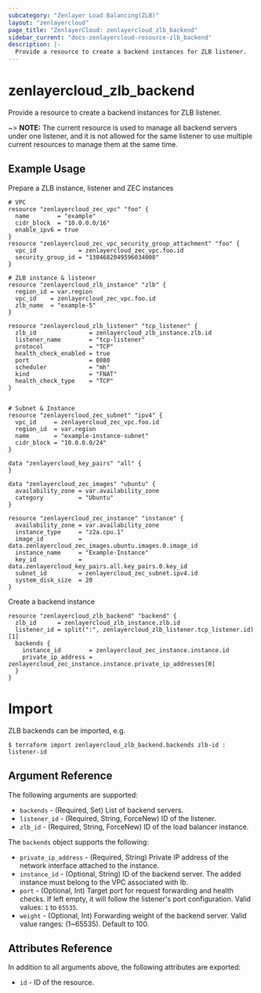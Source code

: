 ```yaml
---
subcategory: "Zenlayer Load Balancing(ZLB)"
layout: "zenlayercloud"
page_title: "ZenlayerCloud: zenlayercloud_zlb_backend"
sidebar_current: "docs-zenlayercloud-resource-zlb_backend"
description: |-
  Provide a resource to create a backend instances for ZLB listener.
---
```


# zenlayercloud_zlb_backend

Provide a resource to create a backend instances for ZLB listener.

~> **NOTE:** The current resource is used to manage all backend servers under one listener, and it is not allowed for the same listener to use multiple current resources to manage them at the same time.

## Example Usage

Prepare a ZLB instance, listener and ZEC instances

```hcl
# VPC
resource "zenlayercloud_zec_vpc" "foo" {
  name        = "example"
  cidr_block  = "10.0.0.0/16"
  enable_ipv6 = true
}
resource "zenlayercloud_zec_vpc_security_group_attachment" "foo" {
  vpc_id            = zenlayercloud_zec_vpc.foo.id
  security_group_id = "1304682049596034008"
}

# ZLB instance & listener
resource "zenlayercloud_zlb_instance" "zlb" {
  region_id = var.region
  vpc_id    = zenlayercloud_zec_vpc.foo.id
  zlb_name  = "example-5"
}

resource "zenlayercloud_zlb_listener" "tcp_listener" {
  zlb_id               = zenlayercloud_zlb_instance.zlb.id
  listener_name        = "tcp-listener"
  protocol             = "TCP"
  health_check_enabled = true
  port                 = 8080
  scheduler            = "mh"
  kind                 = "FNAT"
  health_check_type    = "TCP"
}


# Subnet & Instance
resource "zenlayercloud_zec_subnet" "ipv4" {
  vpc_id     = zenlayercloud_zec_vpc.foo.id
  region_id  = var.region
  name       = "example-instance-subnet"
  cidr_block = "10.0.0.0/24"
}

data "zenlayercloud_key_pairs" "all" {
}

data "zenlayercloud_zec_images" "ubuntu" {
  availability_zone = var.availability_zone
  category          = "Ubuntu"
}

resource "zenlayercloud_zec_instance" "instance" {
  availability_zone = var.availability_zone
  instance_type     = "z2a.cpu.1"
  image_id          = data.zenlayercloud_zec_images.ubuntu.images.0.image_id
  instance_name     = "Example-Instance"
  key_id            = data.zenlayercloud_key_pairs.all.key_pairs.0.key_id
  subnet_id         = zenlayercloud_zec_subnet.ipv4.id
  system_disk_size  = 20
}
```

Create a backend instance

```hcl
resource "zenlayercloud_zlb_backend" "backend" {
  zlb_id      = zenlayercloud_zlb_instance.zlb.id
  listener_id = split(":", zenlayercloud_zlb_listener.tcp_listener.id)[1]
  backends {
    instance_id        = zenlayercloud_zec_instance.instance.id
    private_ip_address = zenlayercloud_zec_instance.instance.private_ip_addresses[0]
  }
}
```

# Import

ZLB backends can be imported, e.g.

```hcl
$ terraform import zenlayercloud_zlb_backend.backends zlb-id : listener-id
```

## Argument Reference

The following arguments are supported:

* `backends` - (Required, Set) List of backend servers.
* `listener_id` - (Required, String, ForceNew) ID of the listener.
* `zlb_id` - (Required, String, ForceNew) ID of the load balancer instance.

The `backends` object supports the following:

* `private_ip_address` - (Required, String) Private IP address of the network interface attached to the instance.
* `instance_id` - (Optional, String) ID of the backend server. The added instance must belong to the VPC associated with lb.
* `port` - (Optional, Int) Target port for request forwarding and health checks. If left empty, it will follow the listener's port configuration. Valid values: `1` to `65535`.
* `weight` - (Optional, Int) Forwarding weight of the backend server. Valid value ranges: (1~65535). Default to 100.

## Attributes Reference

In addition to all arguments above, the following attributes are exported:

* `id` - ID of the resource.



